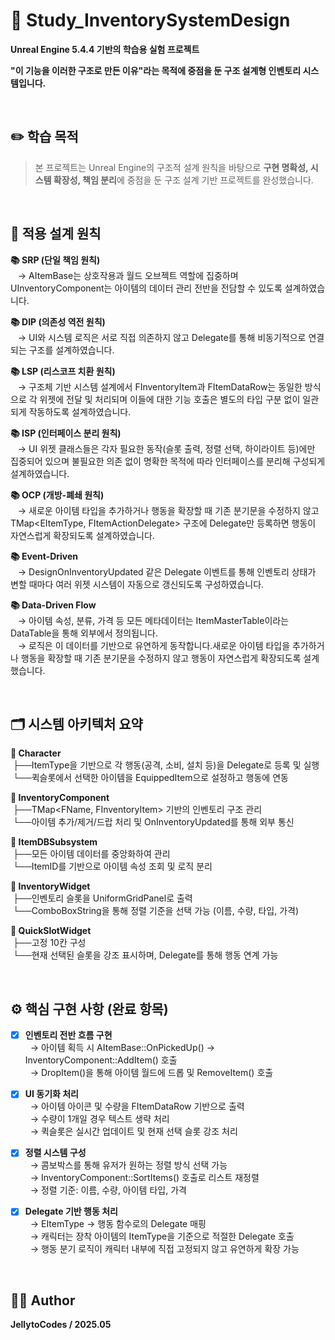 # 🧪 Study_InventorySystemDesign
**Unreal Engine 5.4.4 기반의 학습용 실험 프로젝트**  

**"이 기능을 이러한 구조로 만든 이유"라는 목적에 중점을 둔 구조 설계형 인벤토리 시스템입니다.**

<br>

## ✏️ 학습 목적
> 본 프로젝트는 Unreal Engine의 구조적 설계 원칙을 바탕으로 **구현 명확성, 시스템 확장성, 책임 분리**에 중점을 둔 구조 설계 기반 프로젝트를 완성했습니다.  

<br>

## 📐 적용 설계 원칙
**📚 SRP (단일 책임 원칙)**  
&nbsp;&nbsp;&nbsp;→ AItemBase는 상호작용과 월드 오브젝트 역할에 집중하며 UInventoryComponent는 아이템의 데이터 관리 전반을 전담할 수 있도록 설계하였습니다.

**📚 DIP (의존성 역전 원칙)**  
&nbsp;&nbsp;&nbsp;→ UI와 시스템 로직은 서로 직접 의존하지 않고 Delegate를 통해 비동기적으로 연결되는 구조를 설계하였습니다.
 
**📚 LSP (리스코프 치환 원칙)**  
&nbsp;&nbsp;&nbsp;→ 구조체 기반 시스템 설계에서 FInventoryItem과 FItemDataRow는 동일한 방식으로 각 위젯에 전달 및 처리되며 이들에 대한 기능 호출은 별도의 타입 구분 없이 일관되게 작동하도록 설계하였습니다.

**📚 ISP (인터페이스 분리 원칙)**  
&nbsp;&nbsp;&nbsp;→ UI 위젯 클래스들은 각자 필요한 동작(슬롯 출력, 정렬 선택, 하이라이트 등)에만 집중되어 있으며 불필요한 의존 없이 명확한 목적에 따라 인터페이스를 분리해 구성되게 설계하였습니다.

**📚 OCP (개방-폐쇄 원칙)**  
&nbsp;&nbsp;&nbsp;→ 새로운 아이템 타입을 추가하거나 행동을 확장할 때 기존 분기문을 수정하지 않고 TMap<EItemType, FItemActionDelegate> 구조에 Delegate만 등록하면 행동이 자연스럽게 확장되도록 설계하였습니다.

**📚 Event-Driven**  
&nbsp;&nbsp;&nbsp;→ DesignOnInventoryUpdated 같은 Delegate 이벤트를 통해 인벤토리 상태가 변할 때마다 여러 위젯 시스템이 자동으로 갱신되도록 구성하였습니다. 

**📚 Data-Driven Flow**  
&nbsp;&nbsp;&nbsp;→ 아이템 속성, 분류, 가격 등 모든 메타데이터는 ItemMasterTable이라는 DataTable을 통해 외부에서 정의됩니다.  
&nbsp;&nbsp;&nbsp;→ 로직은 이 데이터를 기반으로 유연하게 동작합니다.새로운 아이템 타입을 추가하거나 행동을 확장할 때 기존 분기문을 수정하지 않고 행동이 자연스럽게 확장되도록 설계했습니다. 

<br>

## 🗂️ 시스템 아키텍처 요약
**🧱 Character**  
&nbsp;├──ItemType을 기반으로 각 행동(공격, 소비, 설치 등)을 Delegate로 등록 및 실행  
&nbsp;└──퀵슬롯에서 선택한 아이템을 EquippedItem으로 설정하고 행동에 연동  

**🧱 InventoryComponent**  
&nbsp;├──TMap<FName, FInventoryItem> 기반의 인벤토리 구조 관리  
&nbsp;└──아이템 추가/제거/드랍 처리 및 OnInventoryUpdated를 통해 외부 통신  

**🧱 ItemDBSubsystem**  
&nbsp;├──모든 아이템 데이터를 중앙화하여 관리  
&nbsp;└──ItemID를 기반으로 아이템 속성 조회 및 로직 분리  

**🧱 InventoryWidget**  
&nbsp;├──인벤토리 슬롯을 UniformGridPanel로 출력  
&nbsp;└──ComboBoxString을 통해 정렬 기준을 선택 가능 (이름, 수량, 타입, 가격)  

**🧱 QuickSlotWidget**  
&nbsp;├──고정 10칸 구성  
&nbsp;└──현재 선택된 슬롯을 강조 표시하며, Delegate를 통해 행동 연계 가능  

<br>

## ⚙️ 핵심 구현 사항 (완료 항목)
- [X] **인벤토리 전반 흐름 구현**  
&nbsp;&nbsp;→ 아이템 획득 시 AItemBase::OnPickedUp() → InventoryComponent::AddItem() 호출  
&nbsp;&nbsp;→ DropItem()을 통해 아이템 월드에 드롭 및 RemoveItem() 호출  

- [X] **UI 동기화 처리**  
&nbsp;&nbsp;→ 아이템 아이콘 및 수량을 FItemDataRow 기반으로 출력  
&nbsp;&nbsp;→ 수량이 1개일 경우 텍스트 생략 처리  
&nbsp;&nbsp;→ 퀵슬롯은 실시간 업데이트 및 현재 선택 슬롯 강조 처리  

- [X] **정렬 시스템 구성**  
&nbsp;&nbsp;→ 콤보박스를 통해 유저가 원하는 정렬 방식 선택 가능  
&nbsp;&nbsp;→ InventoryComponent::SortItems() 호출로 리스트 재정렬  
&nbsp;&nbsp;→ 정렬 기준: 이름, 수량, 아이템 타입, 가격  

- [X] **Delegate 기반 행동 처리**  
&nbsp;&nbsp;→ EItemType → 행동 함수로의 Delegate 매핑  
&nbsp;&nbsp;→ 캐릭터는 장착 아이템의 ItemType을 기준으로 적절한 Delegate 호출  
&nbsp;&nbsp;→ 행동 분기 로직이 캐릭터 내부에 직접 고정되지 않고 유연하게 확장 가능  

<br>

## 🧑‍💻 Author
  **JellytoCodes / 2025.05**

